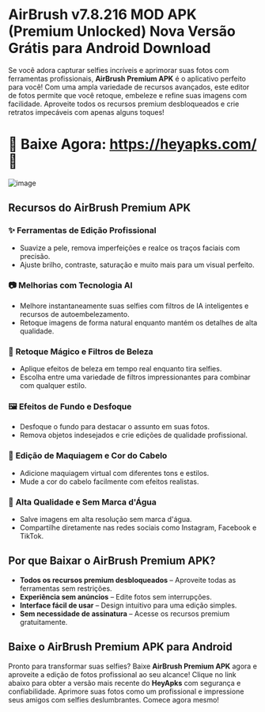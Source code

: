 # AirBrush v7.8.216 MOD APK (Premium Unlocked) Nova Versão Grátis para Android Download

Se você adora capturar selfies incríveis e aprimorar suas fotos com ferramentas profissionais, **AirBrush Premium APK** é o aplicativo perfeito para você! Com uma ampla variedade de recursos avançados, este editor de fotos permite que você retoque, embeleze e refine suas imagens com facilidade. Aproveite todos os recursos premium desbloqueados e crie retratos impecáveis com apenas alguns toques!

# 🔽 Baixe Agora: https://heyapks.com/ 🔽

![image](https://github.com/user-attachments/assets/b91009df-05ae-444e-870e-7856308508f4)

## **Recursos do AirBrush Premium APK**

### ✨ **Ferramentas de Edição Profissional**  
- Suavize a pele, remova imperfeições e realce os traços faciais com precisão.  
- Ajuste brilho, contraste, saturação e muito mais para um visual perfeito.

### 📷 **Melhorias com Tecnologia AI**  
- Melhore instantaneamente suas selfies com filtros de IA inteligentes e recursos de autoembelezamento.  
- Retoque imagens de forma natural enquanto mantém os detalhes de alta qualidade.

### 🌟 **Retoque Mágico e Filtros de Beleza**  
- Aplique efeitos de beleza em tempo real enquanto tira selfies.  
- Escolha entre uma variedade de filtros impressionantes para combinar com qualquer estilo.

### 🖼️ **Efeitos de Fundo e Desfoque**  
- Desfoque o fundo para destacar o assunto em suas fotos.  
- Remova objetos indesejados e crie edições de qualidade profissional.

### 🎨 **Edição de Maquiagem e Cor do Cabelo**  
- Adicione maquiagem virtual com diferentes tons e estilos.  
- Mude a cor do cabelo facilmente com efeitos realistas.

### 📲 **Alta Qualidade e Sem Marca d'Água**  
- Salve imagens em alta resolução sem marca d'água.  
- Compartilhe diretamente nas redes sociais como Instagram, Facebook e TikTok.

## **Por que Baixar o AirBrush Premium APK?**
- **Todos os recursos premium desbloqueados** – Aproveite todas as ferramentas sem restrições.  
- **Experiência sem anúncios** – Edite fotos sem interrupções.  
- **Interface fácil de usar** – Design intuitivo para uma edição simples.  
- **Sem necessidade de assinatura** – Acesse os recursos premium gratuitamente.

## **Baixe o AirBrush Premium APK para Android**
Pronto para transformar suas selfies? Baixe **AirBrush Premium APK** agora e aproveite a edição de fotos profissional ao seu alcance! Clique no link abaixo para obter a versão mais recente do **HeyApks** com segurança e confiabilidade.
Aprimore suas fotos como um profissional e impressione seus amigos com selfies deslumbrantes. Comece agora mesmo!

